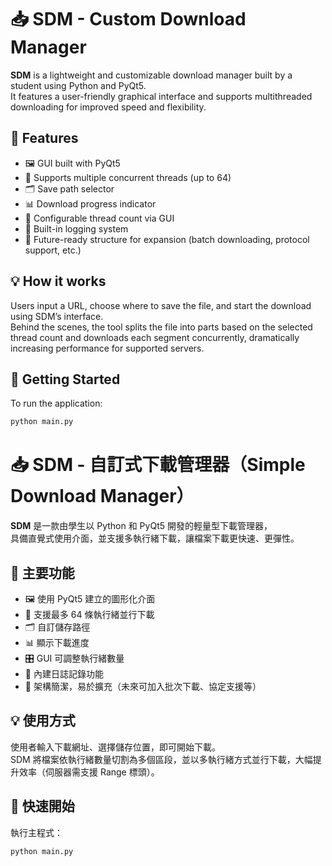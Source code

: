 # 📥 SDM - Custom Download Manager

**SDM** is a lightweight and customizable download manager built by a student using Python and PyQt5.  
It features a user-friendly graphical interface and supports multithreaded downloading for improved speed and flexibility.

## 🔧 Features

- 🖼️ GUI built with PyQt5
- 📡 Supports multiple concurrent threads (up to 64)
- 🗂️ Save path selector
- 📊 Download progress indicator
- 🧠 Configurable thread count via GUI
- 📝 Built-in logging system
- 🚀 Future-ready structure for expansion (batch downloading, protocol support, etc.)

## 💡 How it works

Users input a URL, choose where to save the file, and start the download using SDM’s interface.  
Behind the scenes, the tool splits the file into parts based on the selected thread count and downloads each segment concurrently, dramatically increasing performance for supported servers.

## 🚀 Getting Started

To run the application:

```bash
python main.py
```

# 📥 SDM - 自訂式下載管理器（Simple Download Manager）

**SDM** 是一款由學生以 Python 和 PyQt5 開發的輕量型下載管理器，  
具備直覺式使用介面，並支援多執行緒下載，讓檔案下載更快速、更彈性。

## 🔧 主要功能

- 🖼️ 使用 PyQt5 建立的圖形化介面
- 📡 支援最多 64 條執行緒並行下載
- 🗂️ 自訂儲存路徑
- 📊 顯示下載進度
- 🎛️ GUI 可調整執行緒數量
- 📝 內建日誌記錄功能
- 🧩 架構簡潔，易於擴充（未來可加入批次下載、協定支援等）

## 💡 使用方式

使用者輸入下載網址、選擇儲存位置，即可開始下載。  
SDM 將檔案依執行緒數量切割為多個區段，並以多執行緒方式並行下載，大幅提升效率（伺服器需支援 Range 標頭）。

## 🚀 快速開始

執行主程式：

```bash
python main.py
